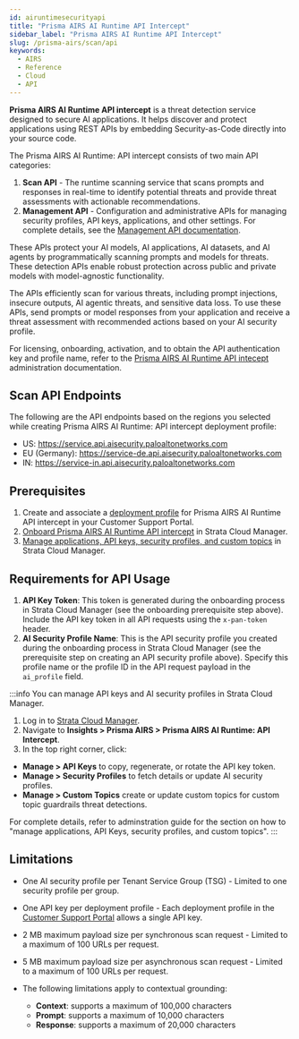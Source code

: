 ```yaml
---
id: airuntimesecurityapi
title: "Prisma AIRS AI Runtime API Intercept"
sidebar_label: "Prisma AIRS AI Runtime API Intercept"
slug: /prisma-airs/scan/api
keywords:
  - AIRS
  - Reference
  - Cloud
  - API
---
```


**Prisma AIRS AI Runtime API intercept** is a threat detection service designed to secure AI applications. It helps discover and protect applications using REST APIs by embedding Security-as-Code directly into your source code.

The Prisma AIRS AI Runtime: API intercept consists of two main API categories:

1. **Scan API** - The runtime scanning service that scans prompts and responses in real-time to identify potential threats and provide threat assessments with actionable recommendations.
2. **Management API** - Configuration and administrative APIs for managing security profiles, API keys, applications, and other settings. For complete details, see the [Management API documentation](/prisma-airs/api/management).

These APIs protect your AI models, AI applications, AI datasets, and AI agents by programmatically scanning prompts and models for threats. These detection APIs enable robust protection across public and private models with model-agnostic functionality.

The APIs efficiently scan for various threats, including prompt injections, insecure outputs, AI agentic threats, and sensitive data loss.
To use these APIs, send prompts or model responses from your application and receive a threat assessment with recommended actions based on your AI security profile.

For licensing, onboarding, activation, and to obtain the API authentication key and profile name, refer to the [Prisma AIRS AI Runtime API intecept](https://docs.paloaltonetworks.com/ai-runtime-security/activation-and-onboarding/ai-runtime-security-api-intercept-overview) administration documentation.

## Scan API Endpoints

The following are the API endpoints based on the regions you selected while creating Prisma AIRS AI Runtime: API intercept deployment profile:

- US: https://service.api.aisecurity.paloaltonetworks.com 
- EU (Germany): https://service-de.api.aisecurity.paloaltonetworks.com
- IN: https://service-in.api.aisecurity.paloaltonetworks.com

## Prerequisites

1. Create and associate a [deployment profile](https://docs.paloaltonetworks.com/ai-runtime-security/activation-and-onboarding/ai-runtime-security-api-intercept-overview/ai-deployment-profile-airs-api-intercept) for Prisma AIRS AI Runtime API intercept in your Customer Support Portal.
2. [Onboard Prisma AIRS AI Runtime API intercept](https://docs.paloaltonetworks.com/ai-runtime-security/activation-and-onboarding/ai-runtime-security-api-intercept-overview/onboard-api-runtime-security-api-intercept-in-scm) in Strata Cloud Manager.
3. [Manage applications, API keys, security profiles, and custom topics](https://docs.paloaltonetworks.com/ai-runtime-security/administration/prevent-network-security-threats/airs-apirs-manage-api-keys-profile-apps) in Strata Cloud Manager.

## Requirements for API Usage

1. **API Key Token**: This token is generated during the onboarding process in Strata Cloud Manager (see the onboarding prerequisite step above).
Include the API key token in all API requests using the `x-pan-token` header.
2. **AI Security Profile Name**: This is the API security profile you created during the onboarding process in Strata Cloud Manager (see the prerequisite step on creating an API security profile above).
Specify this profile name or the profile ID in the API request payload in the `ai_profile` field.

:::info
You can manage API keys and AI security profiles in Strata Cloud Manager.

1. Log in to [Strata Cloud Manager](http://stratacloudmanager.paloaltonetworks.com/).
2. Navigate to **Insights > Prisma AIRS > Prisma AIRS AI Runtime: API Intercept**.
3. In the top right corner, click:

- **Manage > API Keys** to copy, regenerate, or rotate the API key token.
- **Manage > Security Profiles** to fetch details or update AI security profiles.
- **Manage > Custom Topics** create or update custom topics for custom topic guardrails threat detections.

For complete details, refer to adminstration guide for the section on how to "manage applications, API Keys, security profiles, and custom topics".
:::

## Limitations

- One AI security profile per Tenant Service Group (TSG) - Limited to one security profile per group.
- One API key per deployment profile - Each deployment profile in the [Customer Support Portal](https://support.paloaltonetworks.com/Support/Index) allows a single API key.
- 2 MB maximum payload size per synchronous scan request - Limited to a maximum of 100 URLs per request.
- 5 MB maximum payload size per asynchronous scan request - Limited to a maximum of 100 URLs per request.
- The following limitations apply to contextual grounding:

  - **Context**: supports a maximum of 100,000 characters
  - **Prompt**: supports a maximum of 10,000 characters
  - **Response**: supports a maximum of 20,000 characters
